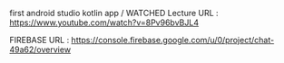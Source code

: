 first android studio kotlin app / WATCHED Lecture URL : https://www.youtube.com/watch?v=8Pv96bvBJL4

FIREBASE URL : https://console.firebase.google.com/u/0/project/chat-49a62/overview
